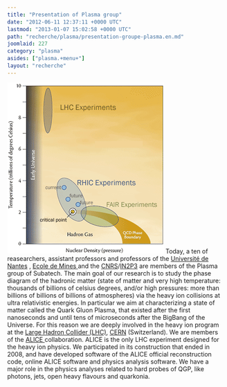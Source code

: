 ```yaml
---
title: "Presentation of Plasma group"
date: "2012-06-11 12:37:11 +0000 UTC"
lastmod: "2013-01-07 15:02:58 +0000 UTC"
path: "recherche/plasma/presentation-groupe-plasma.en.md"
joomlaid: 227
category: "plasma"
asides: ["plasma.+menu+"]
layout: "recherche"
---
```

[![](images/nuclear-density-362px.gif)](http://www.bnl.gov/atlas/collaboration3.asp) Today, a ten of reasearchers, assistant professors and professors of the [Université de Nantes](http://www.univ-nantes.fr) , [ Ecole de Mines ](http://www.emn.fr) and the [ CNRS](http://www.cnrs.fr)/[IN2P3](http://www.in2p3.fr) are members of the Plasma group of Subatech. The main goal of our research is to study the phase diagram of the hadronic matter (state of matter and very high temperature: thousands of billions of celsius degrees, and/or high pressures: more than billions of billions of billions of atmospheres) via the heavy ion collisions at ultra relativistic energies. In particular we aim at characterizing a state of matter called the Quark Gluon Plasma, that existed after the first nanoseconds and until tens of microseconds after the BigBang of the Universe. For this reason we are deeply involved in the heavy ion program at the [ Large Hadron Collider (LHC)](http://public.web.cern.ch/public/fr/LHC/LHC-fr.html), [ CERN](http://www.cern.ch) (Switzerland). We are members of the [ ALICE ](http://aliweb.cern.ch/) collaboration. ALICE is the only LHC experiment designed for the heavy ion physics. We participated in its construction that ended in 2008, and have developed software of the ALICE official reconstruction code, online ALICE software and physics analysis software. We have a major role in the physics analyses related to hard probes of QGP, like photons, jets, open heavy flavours and quarkonia.
